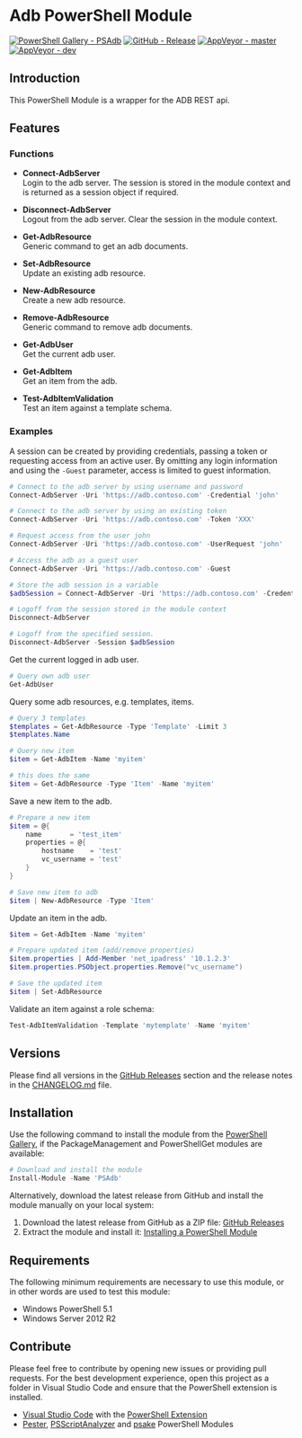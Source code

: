 # Adb PowerShell Module

[![PowerShell Gallery - PSAdb](https://img.shields.io/badge/PowerShell_Gallery-PSAdb-0072C6.svg)](https://www.powershellgallery.com/packages/PSAdb)
[![GitHub - Release](https://img.shields.io/github/release/arcadesolutionsag/PSAdb.svg)](https://github.com/arcadesolutionsag/PSAdb/releases)
[![AppVeyor - master](https://img.shields.io/appveyor/ci/claudiospizzi/PSAdb/master.svg)](https://ci.appveyor.com/project/claudiospizzi/PSAdb/branch/master)
[![AppVeyor - dev](https://img.shields.io/appveyor/ci/claudiospizzi/PSAdb/dev.svg)](https://ci.appveyor.com/project/arcadesolutionsag/PSAdb/branch/dev)

## Introduction

This PowerShell Module is a wrapper for the ADB REST api.

## Features

### Functions

* **Connect-AdbServer**  
  Login to the adb server. The session is stored in the module context and is
  returned as a session object if required.

* **Disconnect-AdbServer**  
  Logout from the adb server. Clear the session in the module context.

* **Get-AdbResource**  
  Generic command to get an adb documents.

* **Set-AdbResource**  
  Update an existing adb resource.

* **New-AdbResource**  
  Create a new adb resource.

* **Remove-AdbResource**  
  Generic command to remove adb documents.

* **Get-AdbUser**  
  Get the current adb user.

* **Get-AdbItem**  
  Get an item from the adb.

* **Test-AdbItemValidation**  
  Test an item against a template schema.

### Examples

A session can be created by providing credentials, passing a token or requesting
access from an active user. By omitting any login information and using the
`-Guest` parameter, access is limited to guest information.

```powershell
# Connect to the adb server by using username and password
Connect-AdbServer -Uri 'https://adb.contoso.com' -Credential 'john'

# Connect to the adb server by using an existing token
Connect-AdbServer -Uri 'https://adb.contoso.com' -Token 'XXX'

# Request access from the user john
Connect-AdbServer -Uri 'https://adb.contoso.com' -UserRequest 'john'

# Access the adb as a guest user
Connect-AdbServer -Uri 'https://adb.contoso.com' -Guest

# Store the adb session in a variable
$adbSession = Connect-AdbServer -Uri 'https://adb.contoso.com' -Credential 'john' -PassThru

# Logoff from the session stored in the module context
Disconnect-AdbServer

# Logoff from the specified session.
Disconnect-AdbServer -Session $adbSession
```

Get the current logged in adb user.

```powershell
# Query own adb user
Get-AdbUser
```

Query some adb resources, e.g. templates, items.

```powershell
# Query 3 templates
$templates = Get-AdbResource -Type 'Template' -Limit 3
$templates.Name

# Query new item
$item = Get-AdbItem -Name 'myitem'

# this does the same
$item = Get-AdbResource -Type 'Item' -Name 'myitem'
```

Save a new item to the adb.

```powershell
# Prepare a new item
$item = @{
    name       = 'test_item'
    properties = @{
        hostname    = 'test'
        vc_username = 'test'
    }
}

# Save new item to adb
$item | New-AdbResource -Type 'Item'
```

Update an item in the adb.

```powershell
$item = Get-AdbItem -Name 'myitem'

# Prepare updated item (add/remove properties)
$item.properties | Add-Member 'net_ipadress' '10.1.2.3'
$item.properties.PSObject.properties.Remove("vc_username")

# Save the updated item
$item | Set-AdbResource
```

Validate an item against a role schema:

```powershell
Test-AdbItemValidation -Template 'mytemplate' -Name 'myitem'
```

## Versions

Please find all versions in the [GitHub Releases] section and the release notes
in the [CHANGELOG.md] file.

## Installation

Use the following command to install the module from the [PowerShell Gallery],
if the PackageManagement and PowerShellGet modules are available:

```powershell
# Download and install the module
Install-Module -Name 'PSAdb'
```

Alternatively, download the latest release from GitHub and install the module
manually on your local system:

1. Download the latest release from GitHub as a ZIP file: [GitHub Releases]
2. Extract the module and install it: [Installing a PowerShell Module]

## Requirements

The following minimum requirements are necessary to use this module, or in other
words are used to test this module:

* Windows PowerShell 5.1
* Windows Server 2012 R2

## Contribute

Please feel free to contribute by opening new issues or providing pull requests.
For the best development experience, open this project as a folder in Visual
Studio Code and ensure that the PowerShell extension is installed.

* [Visual Studio Code] with the [PowerShell Extension]
* [Pester], [PSScriptAnalyzer] and [psake] PowerShell Modules

[PowerShell Gallery]: https://www.powershellgallery.com/packages/SecurityFever
[GitHub Releases]: https://github.com/claudiospizzi/SecurityFever/releases
[Installing a PowerShell Module]: https://msdn.microsoft.com/en-us/library/dd878350

[CHANGELOG.md]: CHANGELOG.md

[Visual Studio Code]: https://code.visualstudio.com/
[PowerShell Extension]: https://marketplace.visualstudio.com/items?itemName=ms-vscode.PowerShell
[Pester]: https://www.powershellgallery.com/packages/Pester
[PSScriptAnalyzer]: https://www.powershellgallery.com/packages/PSScriptAnalyzer
[psake]: https://www.powershellgallery.com/packages/psake
